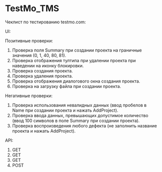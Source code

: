 # TestMo_TMS

Чеклист по тестированию testmo.com:

UI:

Позитивные проверки:
1. Проверка поля Summary при создании проекта на граничные значения (0, 1, 40, 80, 81).
2. Проверка отображения тултипа при удалении проекта при наведении на иконку блокировки.
3. Проверка создания проекта.
4. Проверка удаления проекта.
5. Проверка отображения диалогового окна создания проекта.
6. Проверка на загрузку файла при создании проекта.

Негативные проверки:
1. Проверка использования невалидных данных (ввод пробелов в Name при создании проекта и нажать AddProject).
2. Проверка ввода данных, превышающих допустимое количество (ввод 100 символов в поле Summary при создании проекта).
3. Проверка воспроизведения любого дефекта (не заполнить название проекта и нажать AddProject).

API:
1. GET
2. GET
3. GET
4. POST